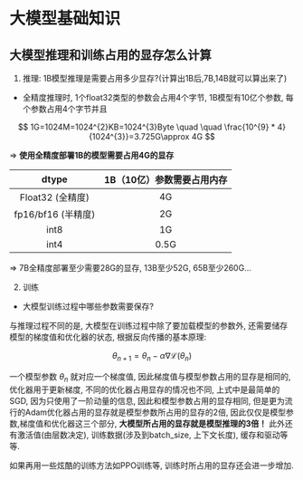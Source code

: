 # 大模型基础知识

## 大模型推理和训练占用的显存怎么计算

1. 推理: 1B模型推理是需要占用多少显存?(计算出1B后,7B,14B就可以算出来了)

- 全精度推理时, 1个float32类型的参数会占用4个字节, 1B模型有10亿个参数, 每个参数占用4个字节并且

$$
1G=1024M=1024^{2}KB=1024^{3}Byte \quad \quad \frac{10^{9} * 4}{1024^{3}}=3.725G\approx 4G
$$

$\Longrightarrow$ **使用全精度部署1B的模型需要占用4G的显存**

| dtype                | 1B（10亿）参数需要占用内存 |
|:----------------------:|:----------------------------:|
| Float32 (全精度)     | 4G                         |
| fp16/bf16 (半精度)   | 2G                         |
| int8                 | 1G                         |
| int4                 | 0.5G                       |

$\Longrightarrow$ 7B全精度部署至少需要28G的显存, 13B至少52G, 65B至少260G...

2. 训练

- 大模型训练过程中哪些参数需要保存?

与推理过程不同的是, 大模型在训练过程中除了要加载模型的参数外, 还需要储存模型的梯度值和优化器的状态, 根据反向传播的基本原理:

$$
\theta_{n+1}=\theta_{n}-\alpha\nabla\mathcal{L}(\theta_{n})
$$

一个模型参数 $\theta_{n}$ 就对应一个梯度值, 因此梯度值与模型参数占用的显存是相同的, 优化器用于更新梯度, 不同的优化器占用显存的情况也不同, 上式中是最简单的SGD, 因为只使用了一阶动量的信息, 因此和模型参数占用的显存相同, 但是更为流行的Adam优化器占用的显存就是模型参数所占用的显存的2倍, 因此仅仅是模型参数,梯度值和优化器这三个部分, **大模型所占用的显存就是模型推理的3倍！** 此外还有激活值(由层数决定), 训练数据(涉及到batch_size, 上下文长度), 缓存和驱动等等.

如果再用一些炫酷的训练方法如PPO训练等, 训练时所占用的显存还会进一步增加.

